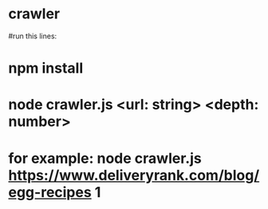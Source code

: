 # crawler

#run this lines:
# npm install

# node crawler.js <url: string> <depth: number>
# for example: node crawler.js https://www.deliveryrank.com/blog/egg-recipes 1
